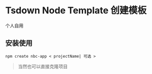 # Tsdown Node Template 创建模板

个人自用

## 安装使用

```shell
npm create nbc-app < projectName| 可选 >
```

> 当然也可以直接克隆项目
